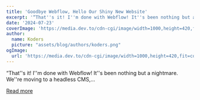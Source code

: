 ```yaml
---
title: 'Goodbye Webflow, Hello Our Shiny New Website'
excerpt: '“That''s it! I''m done with Webflow! It''s been nothing but a nightmare. We''re moving to a headless CMS,...'
date: '2024-07-23'
coverImage: 'https://media.dev.to/cdn-cgi/image/width=1000,height=420,fit=cover,gravity=auto,format=auto/https%3A%2F%2Fdev-to-uploads.s3.amazonaws.com%2Fuploads%2Farticles%2Fzpcr58bt6xxb20id57nk.png'
author:
  name: Koders
  picture: "assets/blog/authors/koders.png"
ogImage:
  url: 'https://media.dev.to/cdn-cgi/image/width=1000,height=420,fit=cover,gravity=auto,format=auto/https%3A%2F%2Fdev-to-uploads.s3.amazonaws.com%2Fuploads%2Farticles%2Fzpcr58bt6xxb20id57nk.png'
---
```


“That''s it! I''m done with Webflow! It''s been nothing but a nightmare. We''re moving to a headless CMS,...

[Read more](https://dev.to/zerodays/goodbye-webflow-hello-our-shiny-new-website-1m31)
